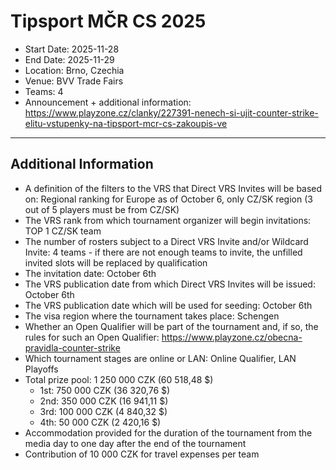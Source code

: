 # Tipsport MČR CS 2025
- Start Date: 2025-11-28
- End Date: 2025-11-29
- Location: Brno, Czechia
- Venue: BVV Trade Fairs
- Teams: 4
- Announcement + additional information: https://www.playzone.cz/clanky/227391-nenech-si-ujit-counter-strike-elitu-vstupenky-na-tipsport-mcr-cs-zakoupis-ve
---
## Additional Information
- A definition of the filters to the VRS that Direct VRS Invites will be based on: Regional ranking for Europe as of October 6, only CZ/SK region (3 out of 5 players must be from CZ/SK)
- The VRS rank from which tournament organizer will begin invitations: TOP 1 CZ/SK team
- The number of rosters subject to a Direct VRS Invite and/or Wildcard Invite: 4 teams - if there are not enough teams to invite, the unfilled invited slots will be replaced by qualification
- The invitation date: October 6th
- The VRS publication date from which Direct VRS Invites will be issued: October 6th
- The VRS publication date which will be used for seeding: October 6th
- The visa region where the tournament takes place: Schengen
- Whether an Open Qualifier will be part of the tournament and, if so, the rules for such an Open Qualifier: https://www.playzone.cz/obecna-pravidla-counter-strike
- Which tournament stages are online or LAN: Online Qualifier, LAN Playoffs
- Total prize pool: 1 250 000 CZK (60 518,48 $)
  - 1st: 750 000 CZK (36 320,76 $)
  - 2nd: 350 000 CZK (16 941,11 $)
  - 3rd: 100 000 CZK (4 840,32 $)
  - 4th: 50 000 CZK (2 420,16 $)
- Accommodation provided for the duration of the tournament from the media day to one day after the end of the tournament
- Contribution of 10 000 CZK for travel expenses per team
